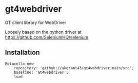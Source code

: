 # gt4webdriver
GT client library for WebDriver

Loosely based on the python driver at https://github.com/SeleniumHQ/selenium

## Installation

```st
Metacello new
	repository: 'github://akgrant43/gt4webdriver:main/src';
	baseline: 'Gt4webdriver';
	load
```
